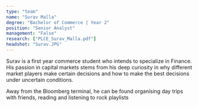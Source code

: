 ```yaml
---
type: "team"
name: "Surav Malla"
degree: "Bachelor of Commerce | Year 2"
position: "Senior Analyst"
management: "False"
research: ["PLCE_Surav_Malla.pdf"]
headshot: "Surav.JPG"
---
```


Surav is a first year commerce student who intends to specialize in Finance. His passion in capital markets stems from his deep curiosity in why different market players make certain decisions and how to make the best decisions under uncertain conditions.

Away from the Bloomberg terminal, he can be found organising day trips with friends, reading and listening to rock playlists